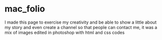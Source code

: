 # mac_folio
I made this page to exercise my creativity and be able to show a little about my story and even create a channel so that people can contact me, it was a mix of images edited in photoshop with html and css codes
